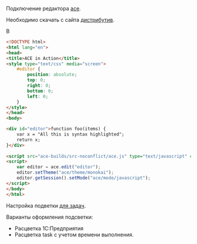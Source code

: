 Подключение редактора [ace](ace.c9.io).

Необходимо скачать с сайта [дистрибутив](https://github.com/ajaxorg/ace-builds/).

В

```html
<!DOCTYPE html>
<html lang="en">
<head>
<title>ACE in Action</title>
<style type="text/css" media="screen">
    #editor { 
        position: absolute;
        top: 0;
        right: 0;
        bottom: 0;
        left: 0;
    }
</style>
</head>
<body>

<div id="editor">function foo(items) {
    var x = "All this is syntax highlighted";
    return x;
}</div>
    
<script src="ace-builds/src-noconflict/ace.js" type="text/javascript" charset="utf-8"></script>
<script>
    var editor = ace.edit("editor");
    editor.setTheme("ace/theme/monokai");
    editor.getSession().setMode("ace/mode/javascript");
</script>
</body>
</html>
```

Настройка подветки [для задач](https://ace.c9.io/#nav=higlighter).

Варианты оформления подсветки:
* Расцветка 1С:Предприятия
* Расцветка task с учетом времени выполнения.
